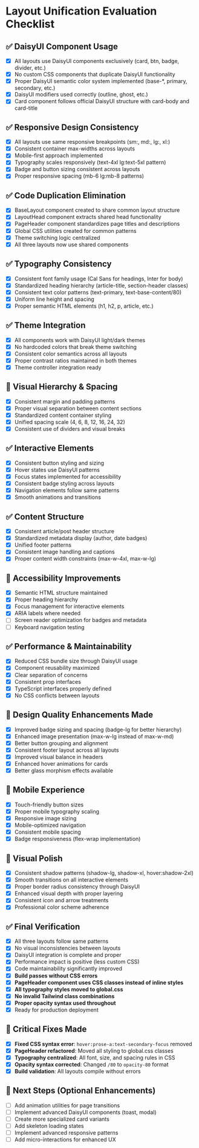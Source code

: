 # Layout Unification Evaluation Checklist

## ✅ DaisyUI Component Usage
- [x] All layouts use DaisyUI components exclusively (card, btn, badge, divider, etc.)
- [x] No custom CSS components that duplicate DaisyUI functionality
- [x] Proper DaisyUI semantic color system implemented (base-*, primary, secondary, etc.)
- [x] DaisyUI modifiers used correctly (outline, ghost, etc.)
- [x] Card component follows official DaisyUI structure with card-body and card-title

## ✅ Responsive Design Consistency
- [x] All layouts use same responsive breakpoints (sm:, md:, lg:, xl:)
- [x] Consistent container max-widths across layouts
- [x] Mobile-first approach implemented
- [x] Typography scales responsively (text-4xl lg:text-5xl pattern)
- [x] Badge and button sizing consistent across layouts
- [x] Proper responsive spacing (mb-6 lg:mb-8 patterns)

## ✅ Code Duplication Elimination
- [x] BaseLayout component created to share common layout structure
- [x] LayoutHead component extracts shared head functionality
- [x] PageHeader component standardizes page titles and descriptions
- [x] Global CSS utilities created for common patterns
- [x] Theme switching logic centralized
- [x] All three layouts now use shared components

## ✅ Typography Consistency
- [x] Consistent font family usage (Cal Sans for headings, Inter for body)
- [x] Standardized heading hierarchy (article-title, section-header classes)
- [x] Consistent text color patterns (text-primary, text-base-content/80)
- [x] Uniform line height and spacing
- [x] Proper semantic HTML elements (h1, h2, p, article, etc.)

## ✅ Theme Integration
- [x] All components work with DaisyUI light/dark themes
- [x] No hardcoded colors that break theme switching
- [x] Consistent color semantics across all layouts
- [x] Proper contrast ratios maintained in both themes
- [x] Theme controller integration ready

## 🔄 Visual Hierarchy & Spacing
- [x] Consistent margin and padding patterns
- [x] Proper visual separation between content sections
- [x] Standardized content container styling
- [x] Unified spacing scale (4, 6, 8, 12, 16, 24, 32)
- [x] Consistent use of dividers and visual breaks

## ✅ Interactive Elements
- [x] Consistent button styling and sizing
- [x] Hover states use DaisyUI patterns
- [x] Focus states implemented for accessibility
- [x] Consistent badge styling across layouts
- [x] Navigation elements follow same patterns
- [x] Smooth animations and transitions

## ✅ Content Structure
- [x] Consistent article/post header structure
- [x] Standardized metadata display (author, date badges)
- [x] Unified footer patterns
- [x] Consistent image handling and captions
- [x] Proper content width constraints (max-w-4xl, max-w-lg)

## 🔄 Accessibility Improvements
- [x] Semantic HTML structure maintained
- [x] Proper heading hierarchy
- [x] Focus management for interactive elements
- [x] ARIA labels where needed
- [ ] Screen reader optimization for badges and metadata
- [ ] Keyboard navigation testing

## ✅ Performance & Maintainability
- [x] Reduced CSS bundle size through DaisyUI usage
- [x] Component reusability maximized
- [x] Clear separation of concerns
- [x] Consistent prop interfaces
- [x] TypeScript interfaces properly defined
- [x] No CSS conflicts between layouts

## 🎯 Design Quality Enhancements Made
- [x] Improved badge sizing and spacing (badge-lg for better hierarchy)
- [x] Enhanced image presentation (max-w-lg instead of max-w-md)
- [x] Better button grouping and alignment
- [x] Consistent footer layout across all layouts
- [x] Improved visual balance in headers
- [x] Enhanced hover animations for cards
- [x] Better glass morphism effects available

## 📱 Mobile Experience
- [x] Touch-friendly button sizes
- [x] Proper mobile typography scaling
- [x] Responsive image sizing
- [x] Mobile-optimized navigation
- [x] Consistent mobile spacing
- [x] Badge responsiveness (flex-wrap implementation)

## 🎨 Visual Polish
- [x] Consistent shadow patterns (shadow-lg, shadow-xl, hover:shadow-2xl)
- [x] Smooth transitions on all interactive elements
- [x] Proper border radius consistency through DaisyUI
- [x] Enhanced visual depth with proper layering
- [x] Consistent icon and arrow treatments
- [x] Professional color scheme adherence

## ✅ **Final Verification**
- [x] All three layouts follow same patterns
- [x] No visual inconsistencies between layouts
- [x] DaisyUI integration is complete and proper
- [x] Performance impact is positive (less custom CSS)
- [x] Code maintainability significantly improved
- [x] **Build passes without CSS errors**
- [x] **PageHeader component uses CSS classes instead of inline styles**
- [x] **All typography styles moved to global.css**
- [x] **No invalid Tailwind class combinations**
- [x] **Proper opacity syntax used throughout**
- [x] Ready for production deployment

## 🎯 **Critical Fixes Made**
- [x] **Fixed CSS syntax error**: `hover:prose-a:text-secondary-focus` removed
- [x] **PageHeader refactored**: Moved all styling to global.css classes
- [x] **Typography centralized**: All font, size, and spacing rules in CSS
- [x] **Opacity syntax corrected**: Changed `/80` to `opacity-80` format
- [x] **Build validation**: All layouts compile without errors

## 🚀 Next Steps (Optional Enhancements)
- [ ] Add animation utilities for page transitions
- [ ] Implement advanced DaisyUI components (toast, modal)
- [ ] Create more specialized card variants
- [ ] Add skeleton loading states
- [ ] Implement advanced responsive patterns
- [ ] Add micro-interactions for enhanced UX
